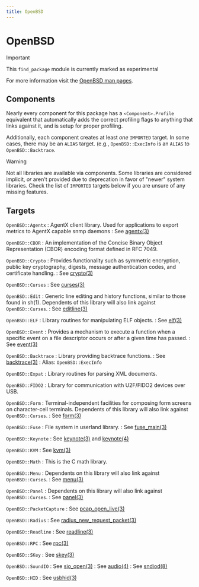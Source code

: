 ```yaml
---
title: OpenBSD
---
```


# OpenBSD

> [!IMPORTANT]
> This `find_package` module is currently marked as experimental

For more information visit the [OpenBSD man
pages](https://man.openbsd.org/intro.3).

## Components

Nearly every component for this package has a `<Component>.Profile` equivalent
that automatically adds the correct profiling flags to anything that links
against it, and is setup for proper profiling.

Additionally, each component creates at least *one* `IMPORTED` target. In some
cases, there may be an `ALIAS` target. (e.g., `OpenBSD::ExecInfo` is an `ALIAS`
to `OpenBSD::Backtrace`.

> [!WARNING]
> Not all libraries are available via components. Some libraries are considered
> implicit, *or* aren't provided due to deprecation in favor of "newer" system
> libraries. Check the list of `IMPORTED` targets below if you are unsure of
> any missing features.

## Targets

`OpenBSD::Agentx`
: AgentX client library. Used for applications to export metrics to AgentX
  capable snmp daemons
: See [agentx(3)](https://man.openbsd.org/agentx.3)

`OpenBSD::CBOR`
: An implementation of the Concise Binary Object Representation (CBOR) encoding
  format defined in RFC 7049.

`OpenBSD::Crypto`
: Provides functionality such as symmetric encryption, public key cryptography,
  digests, message authentication codes, and certificate handling.
: See [crypto(3)](https://man.openbsd.org/crypto.3)

`OpenBSD::Curses`
: See [curses(3)](https://man.openbsd.org/curses.3)

`OpenBSD::Edit`
: Generic line editing and history functions, similar to those found in sh(1).
  Dependents of this library will also link against `OpenBSD::Curses`.
: See [editline(3)](https://man.openbsd.org/editline.3)

`OpenBSD::ELF`
: Library routines for manipulating ELF objects.
: See [elf(3)](https://man.openbsd.org/elf.3)

`OpenBSD::Event`
: Provides a mechanism to execute a function when a specific event on a file
  descriptor occurs or after a given time has passed.
: See [event(3)](https://man.openbsd.org/event.3)

`OpenBSD::Backtrace`
: Library providing backtrace functions.
: See [backtrace(3)](https://man.openbsd.org/backtrace.3)
: Alias: `OpenBSD::ExecInfo`

`OpenBSD::Expat`
: Library routines for parsing XML documents.

`OpenBSD::FIDO2`
: Library for communication with U2F/FIDO2 devices over USB.

`OpenBSD::Form`
: Terminal-independent facilities for composing form screens on character-cell
  terminals. Dependents of this library will also link against
  `OpenBSD::Curses`.
: See [form(3)](https://man.openbsd.org/form.3)

`OpenBSD::Fuse`
: File system in userland library.
: See [fuse_main(3)](https://man.openbsd.org/fuse_main.3)

`OpenBSD::Keynote`
: See [keynote(3)](https://man.openbsd.org/keynote.3) and
  [keynote(4)](https://man.openbsd.org/keynote.4)

`OpenBSD::KVM`
: See [kvm(3)](https://man.openbsd.org/kvm.3)

`OpenBSD::Math`
: This is the C math library.

`OpenBSD::Menu`
: Dependents on this library will also link against `OpenBSD::Curses`.
: See [menu(3)](https://man.openbsd.org/menu.3)

`OpenBSD::Panel`
: Dependents on this library will also link against `OpenBSD::Curses`.
: See [panel(3)](https://man.openbsd.org/panel.3)

`OpenBSD::PacketCapture`
: See [pcap_open_live(3)](https://man.openbsd.org/pcaop_open_live.3)

`OpenBSD::Radius`
: See [radius_new_request_packet(3)](https://man.openbsd.org/radius_new_request_packet.3)

`OpenBSD::Readline`
: See [readline(3)](https://man.openbsd.org/readline.3)

`OpenBSD::RPC`
: See [rpc(3)](https://man.openbsd.org/rpc.3)

`OpenBSD::SKey`
: See [skey(3)](https://man.openbsd.org/skey.3)

`OpenBSD::SoundIO`
: See [sio_open(3)](https://man.openbsd.org/sio_open.3)
: See [audio(4)](https://man.openbsd.org/audio.4)
: See [sndiod(8)](https://man.openbsd.org/sndiod.8)

`OpenBSD::HID`
: See [usbhid(3)](https://man.openbsd.org/usbhid.3)
